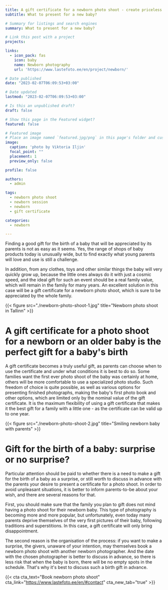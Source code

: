```yaml
---
title: A gift certificate for a newborn photo shoot - create priceless memories
subtitle: What to present for a new baby?

# Summary for listings and search engines
summary: What to present for a new baby?

# Link this post with a project
projects: 

links:
  - icon_pack: fas
    icon: baby
    name: Newborn photography
    url: 'https://www.lastefoto.ee/en/project/newborn/'

# Date published
date: "2023-02-07T06:09:53+03:00"

# Date updated
lastmod: "2023-02-07T06:09:53+03:00"

# Is this an unpublished draft?
draft: false

# Show this page in the Featured widget?
featured: false

# Featured image
# Place an image named `featured.jpg/png` in this page's folder and customize its options here.
image:
  caption: 'photo by Viktoria Iljin'
  focal_point: ""
  placement: 1
  preview_only: false

profile: false

authors:
  - admin

tags:
  - newborn photo shoot
  - newborn session
  - newborn
  - gift certificate

categories:
  - newborn

---
```

Finding a good gift for the birth of a baby that will be appreciated by its parents is not as easy as it seems. Yes, the range of shops of baby products today is unusually wide, but to find exactly what young parents will love and use is still a challenge.

In addition, from any clothes, toys and other similar things the baby will very quickly grow up, because the little ones always do it with just a cosmic speed, and the ideal gift for such an event should be a real family value, which will remain in the family for many years. An excellent solution in this case will be a gift certificate for a newborn photo shoot, which is sure to be appreciated by the whole family.

{{< figure src="./newborn-photo-shoot-1.jpg" title="Newborn photo shoot in Tallinn" >}}

# A gift certificate for a photo shoot for a newborn or an older baby is the perfect gift for a baby's birth
 
A gift certificate becomes a truly useful gift, as parents can choose when to use the certificate and under what conditions it is best to do so. Some families want the first ever photo shoot of the baby was certainly at home, others will be more comfortable to use a specialized photo studio. Such freedom of choice is quite possible, as well as various options for presenting finished photographs, making the baby's first photo book and other options, which are limited only by the nominal value of the gift certificate. It is the maximum flexibility of using a gift certificate that makes it the best gift for a family with a little one - as the certificate can be valid up to one year.

{{< figure src="./newborn-photo-shoot-2.jpg" title="Smiling newborn baby with parents" >}}

# Gift for the birth of a baby: surprise or no surprise?
 
Particular attention should be paid to whether there is a need to make a gift for the birth of a baby as a surprise, or still worth to discuss in advance with the parents your desire to present a certificate for a photo shoot. In order to avoid unpleasant situations, it is better to inform parents-to-be about your wish, and there are several reasons for that.

First, you should make sure that the family you plan to gift does not mind having a photo shoot for their newborn baby. This type of photography is becoming more and more popular, but unfortunately, even today many parents deprive themselves of the very first pictures of their baby, following traditions and superstitions. In this case, a gift certificate will only bring disappointment.

The second reason is the organisation of the process: if you want to make a surprise, the givers, unaware of your intention, may themselves book a newborn photo shoot with another newborn photographer. And the date with the chosen photographer is better to discuss in advance, so there is less risk that when the baby is born, there will be no empty spots in the schedule. That's why it's best to discuss such a birth gift in advance.

{{< cta cta_text="Book newborn photo shoot" cta_link="https://www.lastefoto.ee/en/#contact" cta_new_tab="true" >}}
